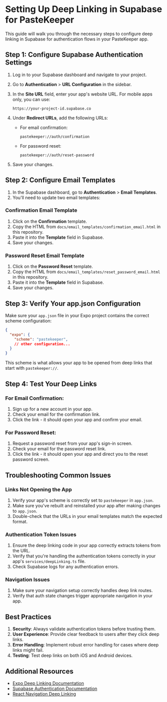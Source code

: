 # Setting Up Deep Linking in Supabase for PasteKeeper

This guide will walk you through the necessary steps to configure deep linking in Supabase for authentication flows in your PasteKeeper app.

## Step 1: Configure Supabase Authentication Settings

1. Log in to your Supabase dashboard and navigate to your project.
2. Go to **Authentication** > **URL Configuration** in the sidebar.
3. In the **Site URL** field, enter your app's website URL. For mobile apps only, you can use:
   ```
   https://your-project-id.supabase.co
   ```

4. Under **Redirect URLs**, add the following URLs:
   - For email confirmation:
     ```
     pastekeeper://auth/confirmation
     ```
   - For password reset:
     ```
     pastekeeper://auth/reset-password
     ```

5. Save your changes.

## Step 2: Configure Email Templates

1. In the Supabase dashboard, go to **Authentication** > **Email Templates**.
2. You'll need to update two email templates:

### Confirmation Email Template

1. Click on the **Confirmation** template.
2. Copy the HTML from `docs/email_templates/confirmation_email.html` in this repository.
3. Paste it into the **Template** field in Supabase.
4. Save your changes.

### Password Reset Email Template

1. Click on the **Password Reset** template.
2. Copy the HTML from `docs/email_templates/reset_password_email.html` in this repository.
3. Paste it into the **Template** field in Supabase.
4. Save your changes.

## Step 3: Verify Your app.json Configuration

Make sure your `app.json` file in your Expo project contains the correct scheme configuration:

```json
{
  "expo": {
    "scheme": "pastekeeper",
    // other configuration...
  }
}
```

This scheme is what allows your app to be opened from deep links that start with `pastekeeper://`.

## Step 4: Test Your Deep Links

### For Email Confirmation:

1. Sign up for a new account in your app.
2. Check your email for the confirmation link.
3. Click the link - it should open your app and confirm your email.

### For Password Reset:

1. Request a password reset from your app's sign-in screen.
2. Check your email for the password reset link.
3. Click the link - it should open your app and direct you to the reset password screen.

## Troubleshooting Common Issues

### Links Not Opening the App

1. Verify your app's scheme is correctly set to `pastekeeper` in `app.json`.
2. Make sure you've rebuilt and reinstalled your app after making changes to `app.json`.
3. Double-check that the URLs in your email templates match the expected format.

### Authentication Token Issues

1. Ensure the deep linking code in your app correctly extracts tokens from the URL.
2. Verify that you're handling the authentication tokens correctly in your app's `services/deepLinking.ts` file.
3. Check Supabase logs for any authentication errors.

### Navigation Issues

1. Make sure your navigation setup correctly handles deep link routes.
2. Verify that auth state changes trigger appropriate navigation in your app.

## Best Practices

1. **Security**: Always validate authentication tokens before trusting them.
2. **User Experience**: Provide clear feedback to users after they click deep links.
3. **Error Handling**: Implement robust error handling for cases where deep links might fail.
4. **Testing**: Test deep links on both iOS and Android devices.

## Additional Resources

- [Expo Deep Linking Documentation](https://docs.expo.dev/guides/deep-linking/)
- [Supabase Authentication Documentation](https://supabase.com/docs/guides/auth)
- [React Navigation Deep Linking](https://reactnavigation.org/docs/deep-linking/) 